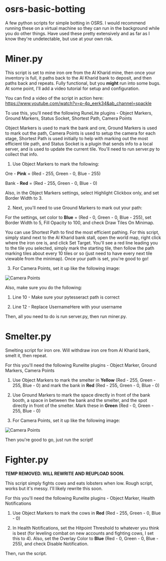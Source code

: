 # osrs-basic-botting
A few python scripts for simple botting in OSRS. I would recommend running these on a virtual machine so they can run in the background while you do other things. Have used these pretty extensively and as far as I know they're undetectable, but use at your own risk.

# Miner.py

This script is set to mine iron ore from the Al Kharid mine, then once your inventory is full, it paths back to the Al Kharid bank to deposit, and then paths back and repeats. Fully functional, but you __might__ run into some bugs. At some point, I'll add a video tutorial for setup and configuration.

You can find a video of the script in action here: https://www.youtube.com/watch?v=p-4p_eerk34&ab_channel=spackle

To use this, you'll need the following RuneLite plugins - Object Markers, Ground Markers, Status Socket, Shortest Path, Camera Points


Object Markers is used to mark the bank and ore, Ground Markers is used to mark out the path, Camera Points is used to setup the camera for each stage, Shortest Path is used initially to help with marking out the most efficient tile path, and Status Socket is a plugin that sends info to a local server, and is used to update the current tile. You'll need to run server.py to collect that info.


1. Use Object Markers to mark the following:

  Ore - __Pink__ = (Red - 255, Green - 0, Blue - 255)

  Bank - __Red__ = (Red - 255, Green - 0, Blue - 0)

  Also, in the Object Markers settings, select Highlight Clickbox only, and set Border Width to 3.


2. Next, you'll need to use Ground Markers to mark out your path:

  For the settings, set color to __Blue__ = (Red - 0, Green - 0, Blue - 255), set Border Width to 5, Fill Opacity to 100, and check Draw Tiles On Minimap.

  You can use Shortest Path to find the most efficient pathing. For this script, simply stand next to the Al Kharid bank stall, open the world map, right click where   the iron ore is, and click Set Target. You'll see a red line leading you to the tile you selected, simply mark the starting tile, then follow the path marking tiles about every 10 tiles or so (just need to have every next tile viewable from the minimap). Once your path is set, you're good to go!


3. For Camera Points, set it up like the following image:

![Camera Points](https://user-images.githubusercontent.com/31822308/233782849-cd761bf8-b480-47a8-8bc8-d4a5ab447f1b.PNG)

Also, make sure you do the following:

1. Line 10 - Make sure your pytesseract path is correct

2. Line 12 - Replace UsernameHere with your username

Then, all you need to do is run server.py, then run miner.py.

# Smelter.py

Smelting script for iron ore. Will withdraw iron ore from Al Kharid bank, smelt it, then repeat.

For this you'll need the following Runelite plugins - Object Marker, Ground Markers, Camera Points

1. Use Object Markers to mark the smelter in __Yellow__ (Red - 255, Green - 255, Blue - 0) and mark the bank in __Red__ (Red - 255, Green - 0, Blue - 0)

2. Use Ground Markers to mark the space directly in front of the bank booth, a space in between the bank and the smelter, and the spot directly in front of the smelter. Mark these in __Green__ (Red - 0, Green - 255, Blue - 0)

3. For Camera Points, set it up like the following image:

![Camera Points](https://user-images.githubusercontent.com/31822308/233782849-cd761bf8-b480-47a8-8bc8-d4a5ab447f1b.PNG)

Then you're good to go, just run the script!


# Fighter.py


__TEMP REMOVED. WILL REWRITE AND REUPLOAD SOON.__


This script simply fights cows and eats lobsters when low. Rough script, works but it's messy. I'll likely rewrite this soon.

For this you'll need the following Runelite plugins - Object Marker, Health Notifications

1. Use Object Markers to mark the cows in __Red__ (Red - 255, Green - 0, Blue - 0)

2. In Health Notifications, set the Hitpoint Threshold to whatever you think is best (for leveling combat on new accounts and fighting cows, I set this to 4). Also, set the Overlay Color to __Blue__ (Red - 0, Green - 0, Blue - 255), and check Disable Notification.

Then, run the script.



